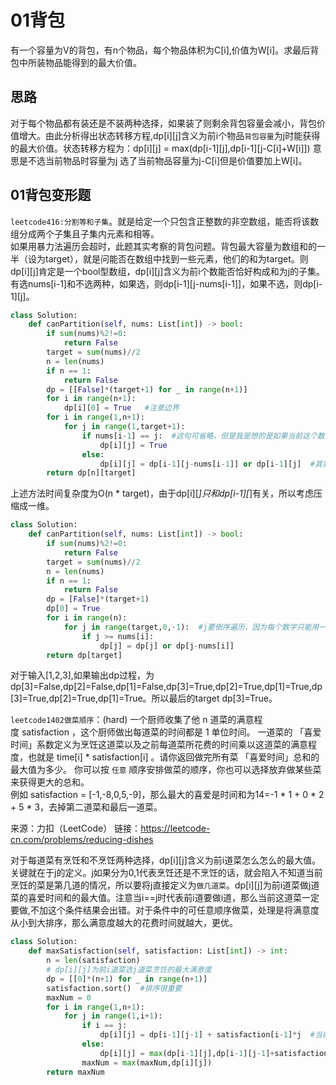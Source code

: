 # 01背包
有一个容量为V的背包，有n个物品，每个物品体积为C[i],价值为W[i]。求最后背包中所装物品能得到的最大价值。
## 思路
对于每个物品都有装还是不装两种选择，如果装了则剩余背包容量会减小，背包价值增大。由此分析得出状态转移方程,dp[i][j]含义为前i个物品`背包容量`为j时能获得的最大价值。状态转移方程为：dp[i][j] = max(dp[i-1][j],dp[i-1][j-C[i]+W[i]]) 意思是不选当前物品时容量为j 选了当前物品容量为j-C[i]但是价值要加上W[i]。<br/>

## 01背包变形题
`leetcode416:分割等和子集`。就是给定一个只包含正整数的非空数组，能否将该数组分成两个子集且子集内元素和相等。<br/>
如果用暴力法遍历会超时，此题其实考察的背包问题。背包最大容量为数组和的一半（设为target），就是问能否在数组中找到一些元素，他们的和为target。则dp[i][j]肯定是一个bool型数组，dp[i][j]含义为前i个数能否恰好构成和为j的子集。有选nums[i-1]和不选两种，如果选，则dp[i-1][j-nums[i-1]]，如果不选，则dp[i-1][j]。
```Python
class Solution:
    def canPartition(self, nums: List[int]) -> bool:
        if sum(nums)%2!=0:
            return False
        target = sum(nums)//2
        n = len(nums)
        if n == 1:
            return False
        dp = [[False]*(target+1) for _ in range(n+1)]
        for i in range(n+1):
            dp[i][0] = True   #注意边界
        for i in range(1,n+1):
            for j in range(1,target+1):
                if nums[i-1] == j:  #这句可省略，但是我是想的是如果当前这个数已经等于目标了，就直接为True
                    dp[i][j] = True
                else:
                    dp[i][j] = dp[i-1][j-nums[i-1]] or dp[i-1][j]  #其实应该讨论j是否大于nums[i-1]情况，但这样写也过了
        return dp[n][target]

```
上述方法时间复杂度为O(n * target)，由于dp[i][*]只和dp[i-1][*]有关，所以考虑压缩成一维。
```Python
class Solution:
    def canPartition(self, nums: List[int]) -> bool:
        if sum(nums)%2!=0:
            return False
        target = sum(nums)//2
        n = len(nums)
        if n == 1:
            return False
        dp = [False]*(target+1)
        dp[0] = True
        for i in range(n):
            for j in range(target,0,-1):  #j要倒序遍历，因为每个数字只能用一次，避免前面的结果影响后面
                if j >= nums[i]:
                    dp[j] = dp[j] or dp[j-nums[i]]
        return dp[target]
```
对于输入[1,2,3],如果输出dp过程，为dp[3]=False,dp[2]=False,dp[1]=False,dp[3]=True,dp[2]=True,dp[1]=True,dp[3]=True,dp[2]=True,dp[1]=True。所以最后的target dp[3]=True。<br/>


`leetcode1402做菜顺序`：(hard) 一个厨师收集了他 n 道菜的满意程度 satisfaction ，这个厨师做出每道菜的时间都是 1 单位时间。
一道菜的 「喜爱时间」系数定义为烹饪这道菜以及之前每道菜所花费的时间乘以这道菜的满意程度，也就是 time[i] * satisfaction[i] 。请你返回做完所有菜 「喜爱时间」总和的最大值为多少。
你可以按 `任意` 顺序安排做菜的顺序，你也可以选择放弃做某些菜来获得更大的总和。<br/>
例如 satisfaction = [-1,-8,0,5,-9]，那么最大的喜爱是时间和为14=-1 * 1 + 0 * 2 + 5 * 3，去掉第二道菜和最后一道菜。

来源：力扣（LeetCode）
链接：https://leetcode-cn.com/problems/reducing-dishes<br/>

对于每道菜有烹饪和不烹饪两种选择，dp[i][j]含义为前i道菜怎么怎么的最大值。关键就在于j的定义。j如果分为0,1代表烹饪还是不烹饪的话，就会陷入不知道当前烹饪的菜是第几道的情况，所以要将j直接定义为`做几道菜`。dp[i][j]为前i道菜做j道菜的喜爱时间和的最大值。注意当i==j时代表前i道要做i道，那么当前这道菜一定要做,不加这个条件结果会出错。对于条件中的可任意顺序做菜，处理是将满意度从小到大排序，那么满意度越大的花费时间就越大，更优。

```Python
class Solution:
    def maxSatisfaction(self, satisfaction: List[int]) -> int:
        n = len(satisfaction)
        # dp[i][j]为前i道菜选j道菜烹饪的最大满意度
        dp = [[0]*(n+1) for _ in range(n+1)]
        satisfaction.sort()  #排序很重要
        maxNum = 0
        for i in range(1,n+1):
            for j in range(1,i+1):
                if i == j:
                    dp[i][j] = dp[i-1][j-1] + satisfaction[i-1]*j  #当前这道菜一定要选
                else:
                    dp[i][j] = max(dp[i-1][j],dp[i-1][j-1]+satisfaction[i-1]*j)
                maxNum = max(maxNum,dp[i][j])
        return maxNum
```

